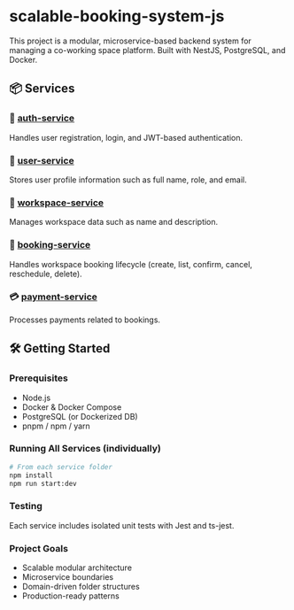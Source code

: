 # scalable-booking-system-js

This project is a modular, microservice-based backend system for managing a co-working space platform. Built with NestJS, PostgreSQL, and Docker.

## 📦 Services

### 🔐 [auth-service](./auth-service)
Handles user registration, login, and JWT-based authentication.

### 👤 [user-service](./user-service)
Stores user profile information such as full name, role, and email.

### 🏢 [workspace-service](./workspace-service)  
Manages workspace data such as name and description.

### 📅 [booking-service](./booking-service)
Handles workspace booking lifecycle (create, list, confirm, cancel, reschedule, delete).

### 💳 [payment-service](./payment-service)
Processes payments related to bookings.

## 🛠️ Getting Started

### Prerequisites
- Node.js
- Docker & Docker Compose
- PostgreSQL (or Dockerized DB)
- pnpm / npm / yarn

### Running All Services (individually)
```bash
# From each service folder
npm install
npm run start:dev
```

### Testing 
Each service includes isolated unit tests with Jest and ts-jest.

### Project Goals
- Scalable modular architecture
- Microservice boundaries
- Domain-driven folder structures
- Production-ready patterns